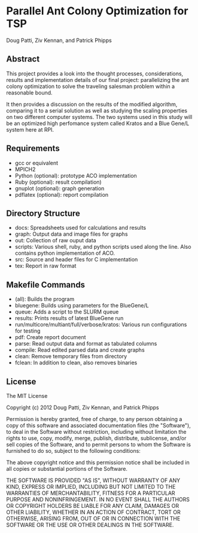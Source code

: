 Parallel Ant Colony Optimization for TSP
========================================

Doug Patti, Ziv Kennan, and Patrick Phipps

Abstract
--------

This project provides a look into the thought processes, considerations, results
and implementation details of our final project: parallelizing the ant colony
optimization to solve the traveling salesman problem within a reasonable bound.

It then provides a discussion on the results of the modified algorithm,
comparing it to a serial solution as well as studying the scaling properties on
two different computer systems. The two systems used in this study will be an
optimized high perfomance system called Kratos and a Blue Gene/L system here at
RPI.

Requirements
------------

* gcc or equivalent
* MPICH2
* Python (optional): prototype ACO implementation
* Ruby (optional): result compilation)
* gnuplot (optional): graph generation
* pdflatex (optional): report compilation


Directory Structure
-------------------

* docs: Spreadsheets used for calculations and results
* graph: Output data and image files for graphs
* out: Collection of raw ouput data
* scripts: Various shell, ruby, and python scripts used along the line. Also
  contains python implementation of ACO.
* src: Source and header files for C implementation
* tex: Report in raw format

Makefile Commands
-----------------

* (all): Builds the program
* bluegene: Builds using parameters for the BlueGene/L
* queue: Adds a script to the SLURM queue
* results: Prints results of latest BlueGene run
* run/multicore/multiant/full/verbose/kratos: Various run configurations for testing
* pdf: Create report document
* parse: Read output data and format as tabulated columns
* compile: Read edited parsed data and create graphs
* clean: Remove temporary files from directory
* fclean: In addition to clean, also removes binaries

License
-------

The MIT License

Copyright (c) 2012 Doug Patti, Ziv Kennan, and Patrick Phipps

Permission is hereby granted, free of charge, to any person obtaining a copy
of this software and associated documentation files (the "Software"), to deal
in the Software without restriction, including without limitation the rights
to use, copy, modify, merge, publish, distribute, sublicense, and/or sell
copies of the Software, and to permit persons to whom the Software is
furnished to do so, subject to the following conditions:

The above copyright notice and this permission notice shall be included in
all copies or substantial portions of the Software.

THE SOFTWARE IS PROVIDED "AS IS", WITHOUT WARRANTY OF ANY KIND, EXPRESS OR
IMPLIED, INCLUDING BUT NOT LIMITED TO THE WARRANTIES OF MERCHANTABILITY,
FITNESS FOR A PARTICULAR PURPOSE AND NONINFRINGEMENT. IN NO EVENT SHALL THE
AUTHORS OR COPYRIGHT HOLDERS BE LIABLE FOR ANY CLAIM, DAMAGES OR OTHER
LIABILITY, WHETHER IN AN ACTION OF CONTRACT, TORT OR OTHERWISE, ARISING FROM,
OUT OF OR IN CONNECTION WITH THE SOFTWARE OR THE USE OR OTHER DEALINGS IN
THE SOFTWARE.
